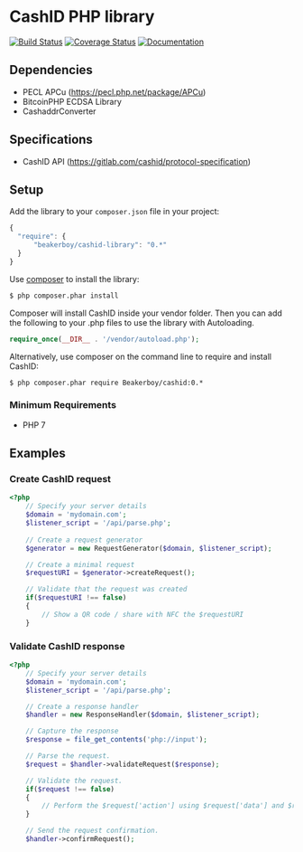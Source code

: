 # CashID PHP library
[![Build Status](https://travis-ci.org/Beakerboy/CashID.svg?branch=master)](https://travis-ci.org/Beakerboy/CashID)
[![Coverage Status](https://coveralls.io/repos/github/Beakerboy/CashID/badge.svg?branch=master)](https://coveralls.io/github/Beakerboy/CashID?branch=master)
[![Documentation](https://codedocs.xyz/Beakerboy/CashID.svg)](https://codedocs.xyz/Beakerboy/CashID/)


## Dependencies

- PECL APCu (https://pecl.php.net/package/APCu)
- BitcoinPHP ECDSA Library
- CashaddrConverter

## Specifications
- CashID API (https://gitlab.com/cashid/protocol-specification)

## Setup

 Add the library to your `composer.json` file in your project:

```javascript
{
  "require": {
      "beakerboy/cashid-library": "0.*"
  }
}
```

Use [composer](http://getcomposer.org) to install the library:

```bash
$ php composer.phar install
```

Composer will install CashID inside your vendor folder. Then you can add the following to your
.php files to use the library with Autoloading.

```php
require_once(__DIR__ . '/vendor/autoload.php');
```

Alternatively, use composer on the command line to require and install CashID:

```
$ php composer.phar require Beakerboy/cashid:0.*
```

### Minimum Requirements
 * PHP 7

## Examples

### Create CashID request

```PHP
<?php
    // Specify your server details
    $domain = 'mydomain.com';
    $listener_script = '/api/parse.php';
    
    // Create a request generator
    $generator = new RequestGenerator($domain, $listener_script);

    // Create a minimal request
    $requestURI = $generator->createRequest();

    // Validate that the request was created
    if($requestURI !== false)
    {
        // Show a QR code / share with NFC the $requestURI
    }
```

### Validate CashID response

```PHP
<?php
    // Specify your server details
    $domain = 'mydomain.com';
    $listener_script = '/api/parse.php';

    // Create a response handler
    $handler = new ResponseHandler($domain, $listener_script);

    // Capture the response
    $response = file_get_contents('php://input');

    // Parse the request.
    $request = $handler->validateRequest($response);

    // Validate the request.
    if($request !== false)
    {
        // Perform the $request['action'] using $request['data'] and $request['metadata'].
    }

    // Send the request confirmation.
    $handler->confirmRequest();
```
